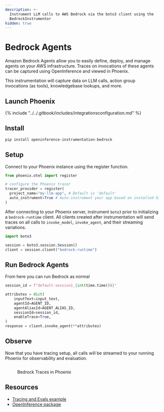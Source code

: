 ```yaml
---
description: >-
  Instrument LLM calls to AWS Bedrock via the boto3 client using the
  BedrockInstrumentor
hidden: true
---
```


# Bedrock Agents

Amazon Bedrock Agents allow you to easily define, deploy, and manage agents on your AWS infrastructure. Traces on invocations of these agents can be captured using OpenInference and viewed in Phoenix.

This instrumentation will capture data on LLM calls, action group invocations (as tools), knowledgebase lookups, and more.

## Launch Phoenix

{% include "../../.gitbook/includes/integrationsconfiguration.md" %}

## Install

```bash
pip install openinference-instrumentation-bedrock
```

## Setup

Connect to your Phoenix instance using the register function.

```python
from phoenix.otel import register

# configure the Phoenix tracer
tracer_provider = register(
  project_name="my-llm-app", # Default is 'default'
  auto_instrument=True # Auto-instrument your app based on installed OI dependencies
)
```

After connecting to your Phoenix server, instrument `boto3` prior to initializing a `bedrock-runtime` client. All clients created after instrumentation will send traces on all calls to `invoke_model`, `invoke_agent`, and their streaming variations.

```python
import boto3

session = boto3.session.Session()
client = session.client("bedrock-runtime")
```

## Run Bedrock Agents

From here you can run Bedrock as normal

```python
session_id = f"default-session1_{int(time.time())}"

attributes = dict(
    inputText=input_text,
    agentId=AGENT_ID,
    agentAliasId=AGENT_ALIAS_ID,
    sessionId=session_id,
    enableTrace=True,
)
response = client.invoke_agent(**attributes)
```

## Observe

Now that you have tracing setup, all calls will be streamed to your running Phoenix for observability and evaluation.

<figure><img src="https://storage.googleapis.com/arize-phoenix-assets/assets/images/bedrock-agent-traces-1.png" alt=""><figcaption><p>Bedrock Traces in Phoenix</p></figcaption></figure>

## Resources

* [Tracing and Evals example](https://github.com/Arize-ai/phoenix/blob/main/tutorials/integrations/amazon_bedrock_agents_tracing_and_evals.ipynb)
* [OpenInference package](https://github.com/Arize-ai/openinference/blob/main/python/instrumentation/openinference-instrumentation-bedrock)
